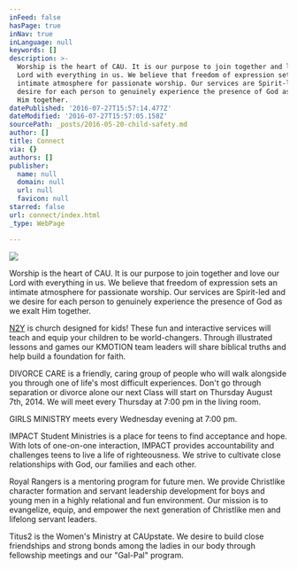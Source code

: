 ```yaml
---
inFeed: false
hasPage: true
inNav: true
inLanguage: null
keywords: []
description: >-
  Worship is the heart of CAU. It is our purpose to join together and love our
  Lord with everything in us. We believe that freedom of expression sets an
  intimate atmosphere for passionate worship. Our services are Spirit-led and we
  desire for each person to genuinely experience the presence of God as we exalt
  Him together.
datePublished: '2016-07-27T15:57:14.477Z'
dateModified: '2016-07-27T15:57:05.158Z'
sourcePath: _posts/2016-05-20-child-safety.md
author: []
title: Connect
via: {}
authors: []
publisher:
  name: null
  domain: null
  url: null
  favicon: null
starred: false
url: connect/index.html
_type: WebPage

---
```

![](https://the-grid-user-content.s3-us-west-2.amazonaws.com/ada580e1-bdf2-49c1-adee-ef89e09e12b1.png)

Worship is the heart of CAU. It is our purpose to join together and love our Lord with everything in us. We believe that freedom of expression sets an intimate atmosphere for passionate worship. Our services are Spirit-led and we desire for each person to genuinely experience the presence of God as we exalt Him together.

[N2Y][0] is church designed for kids! These fun and interactive services will teach and equip your children to be world-changers. Through illustrated lessons and games our KMOTION team leaders will share biblical truths and help build a foundation for faith.

DIVORCE CARE is a friendly, caring group of people who will walk alongside you through one of life's most difficult experiences. Don't go through separation or divorce alone our next Class will start on Thursday August 7th, 2014\. We will meet every Thursday at 7:00 pm in the living room.

GIRLS MINISTRY meets every Wednesday evening at 7:00 pm.

IMPACT Student Ministries is a place for teens to find acceptance and hope. With lots of one-on-one interaction, IMPACT provides accountability and challenges teens to live a life of righteousness. We strive to cultivate close relationships with God, our families and each other.

Royal Rangers is a mentoring program for future men. We provide Christlike character formation and servant leadership development for boys and young men in a highly relational and fun environment. Our mission is to evangelize, equip, and empower the next generation of Christlike men and lifelong servant leaders.

Titus2 is the Women's Ministry at CAUpstate. We desire to build close friendships and strong bonds among the ladies in our body through fellowship meetings and our "Gal-Pal" program.

[0]: https://thegrid.ai/christian-assembly-upstate/n2y/
